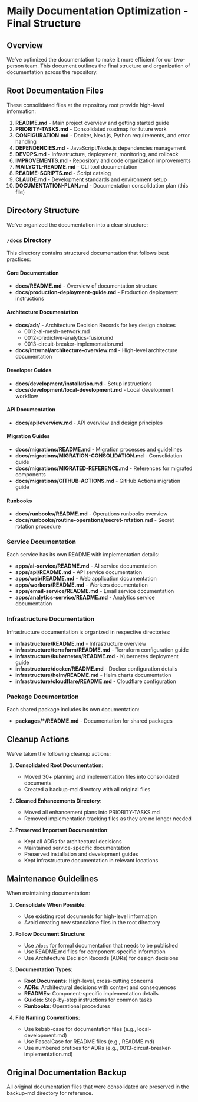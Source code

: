 # Maily Documentation Optimization - Final Structure

## Overview

We've optimized the documentation to make it more efficient for our two-person team. This document outlines the final structure and organization of documentation across the repository.

## Root Documentation Files

These consolidated files at the repository root provide high-level information:

1. **README.md** - Main project overview and getting started guide
2. **PRIORITY-TASKS.md** - Consolidated roadmap for future work
3. **CONFIGURATION.md** - Docker, Next.js, Python requirements, and error handling
4. **DEPENDENCIES.md** - JavaScript/Node.js dependencies management
5. **DEVOPS.md** - Infrastructure, deployment, monitoring, and rollback
6. **IMPROVEMENTS.md** - Repository and code organization improvements
7. **MAILYCTL-README.md** - CLI tool documentation
8. **README-SCRIPTS.md** - Script catalog
9. **CLAUDE.md** - Development standards and environment setup
10. **DOCUMENTATION-PLAN.md** - Documentation consolidation plan (this file)

## Directory Structure

We've organized the documentation into a clear structure:

### `/docs` Directory

This directory contains structured documentation that follows best practices:

#### Core Documentation
- **docs/README.md** - Overview of documentation structure
- **docs/production-deployment-guide.md** - Production deployment instructions

#### Architecture Documentation
- **docs/adr/** - Architecture Decision Records for key design choices
  - 0012-ai-mesh-network.md
  - 0012-predictive-analytics-fusion.md
  - 0013-circuit-breaker-implementation.md
- **docs/internal/architecture-overview.md** - High-level architecture documentation

#### Developer Guides
- **docs/development/installation.md** - Setup instructions
- **docs/development/local-development.md** - Local development workflow

#### API Documentation
- **docs/api/overview.md** - API overview and design principles

#### Migration Guides
- **docs/migrations/README.md** - Migration processes and guidelines
- **docs/migrations/MIGRATION-CONSOLIDATION.md** - Consolidation guide
- **docs/migrations/MIGRATED-REFERENCE.md** - References for migrated components
- **docs/migrations/GITHUB-ACTIONS.md** - GitHub Actions migration guide

#### Runbooks
- **docs/runbooks/README.md** - Operations runbooks overview
- **docs/runbooks/routine-operations/secret-rotation.md** - Secret rotation procedure

### Service Documentation

Each service has its own README with implementation details:

- **apps/ai-service/README.md** - AI service documentation
- **apps/api/README.md** - API service documentation
- **apps/web/README.md** - Web application documentation
- **apps/workers/README.md** - Workers documentation
- **apps/email-service/README.md** - Email service documentation
- **apps/analytics-service/README.md** - Analytics service documentation

### Infrastructure Documentation

Infrastructure documentation is organized in respective directories:

- **infrastructure/README.md** - Infrastructure overview
- **infrastructure/terraform/README.md** - Terraform configuration guide
- **infrastructure/kubernetes/README.md** - Kubernetes deployment guide
- **infrastructure/docker/README.md** - Docker configuration details
- **infrastructure/helm/README.md** - Helm charts documentation
- **infrastructure/cloudflare/README.md** - Cloudflare configuration

### Package Documentation

Each shared package includes its own documentation:

- **packages/*/README.md** - Documentation for shared packages

## Cleanup Actions

We've taken the following cleanup actions:

1. **Consolidated Root Documentation**:
   - Moved 30+ planning and implementation files into consolidated documents
   - Created a backup-md directory with all original files

2. **Cleaned Enhancements Directory**:
   - Moved all enhancement plans into PRIORITY-TASKS.md
   - Removed implementation tracking files as they are no longer needed

3. **Preserved Important Documentation**:
   - Kept all ADRs for architectural decisions
   - Maintained service-specific documentation
   - Preserved installation and development guides
   - Kept infrastructure documentation in relevant locations

## Maintenance Guidelines

When maintaining documentation:

1. **Consolidate When Possible**:
   - Use existing root documents for high-level information
   - Avoid creating new standalone files in the root directory

2. **Follow Document Structure**:
   - Use `/docs` for formal documentation that needs to be published
   - Use README.md files for component-specific information
   - Use Architecture Decision Records (ADRs) for design decisions

3. **Documentation Types**:
   - **Root Documents**: High-level, cross-cutting concerns
   - **ADRs**: Architectural decisions with context and consequences
   - **READMEs**: Component-specific implementation details
   - **Guides**: Step-by-step instructions for common tasks
   - **Runbooks**: Operational procedures

4. **File Naming Conventions**:
   - Use kebab-case for documentation files (e.g., local-development.md)
   - Use PascalCase for README files (e.g., README.md)
   - Use numbered prefixes for ADRs (e.g., 0013-circuit-breaker-implementation.md)

## Original Documentation Backup

All original documentation files that were consolidated are preserved in the backup-md directory for reference.